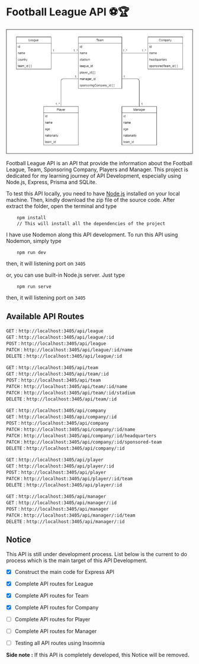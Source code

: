 # Football League API ⚽🏆      


![Banner](football-league-api.png)        


Football League API is an API that provide the information about the Football League, Team, Sponsoring Company, Players and Manager. This project is dedicated for my learning journey of API Development, especially using Node.js, Express, Prisma and SQLite.       


To test this API locally, you need to have [Node.js](https://nodejs.org/en/) installed on your local machine. Then, kindly download the zip file of the source code. After extract the folder, open the terminal and type       

```Shell
	npm install
	// This will install all the dependencies of the project
```       


I have use Nodemon along this API development. To run this API using Nodemon, simply type     

```Shell
  	npm run dev
```          

then, it will listening port on `3405`       

or, you can use built-in Node.js server. Just type       

```Shell
  	npm run serve
```          

then, it will listening port on `3405`       


## Available API Routes          

`GET` : `http://localhost:3405/api/league`    
`GET` : `http://localhost:3405/api/league/:id`     
`POST` : `http://localhost:3405/api/league`      
`PATCH` : `http://localhost:3405/api/league/:id/name`    
`DELETE` : `http://localhost:3405/api/league/:id`           

`GET` : `http://localhost:3405/api/team`      
`GET` : `http://localhost:3405/api/team/:id`         
`POST` : `http://localhost:3405/api/team`         
`PATCH` : `http://localhost:3405/api/team/:id/name`         
`PATCH` : `http://localhost:3405/api/team/:id/stadium`        
`DELETE` : `http://localhost:3405/api/team/:id`           

`GET` : `http://localhost:3405/api/company`        
`GET` : `http://localhost:3405/api/company/:id`      
`POST` : `http://localhost:3405/api/company`       
`PATCH` : `http://localhost:3405/api/company/:id/name`       
`PATCH` : `http://localhost:3405/api/company/:id/headquarters`       
`PATCH` : `http://localhost:3405/api/company/:id/sponsored-team`       
`DELETE` : `http://localhost:3405/api/company/:id`      

`GET` : `http://localhost:3405/api/player`       
`GET` : `http://localhost:3405/api/player/:id`       
`POST` : `http://localhost:3405/api/player`        
`PATCH` : `http://localhost:3405/api/player/:id/team`       
`DELETE` : `http://localhost:3405/api/player/:id`          

`GET` : `http://localhost:3405/api/manager`        
`GET` : `http://localhost:3405/api/manager/:id`       
`POST` : `http://localhost:3405/api/manager`        
`PATCH` : `http://localhost:3405/api/manager/:id/team`         
`DELETE` : `http://localhost:3405/api/manager/:id`         


## Notice       

This API is still under development process. List below is the current to do process which is the main target of this API Development.

- [x] Construct the main code for Express API
- [x] Complete API routes for League
- [x] Complete API routes for Team
- [x] Complete API routes for Company
- [ ] Complete API routes for Player
- [ ] Complete API routes for Manager
- [ ] Testing all API routes using Insomnia       


**Side note :** If this API is completely developed, this Notice will be removed.
